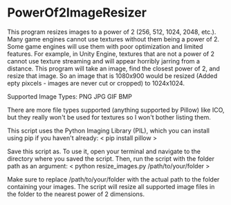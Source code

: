 # PowerOf2ImageResizer
This program resizes images to a power of 2 (256, 512, 1024, 2048, etc.). 
Many game engines cannot use textures without them being a power of 2. Some game engines will use them with poor optimization and limited features. For example, in Unity Engine, textures that are not a power of 2 cannot use texture streaming and will appear horribly jarring from a distance. This program will take an image, find the closest power of 2, and resize that image. So an image that is 1080x900 would be resized (Added epty pixcels - images are never cut or cropped) to 1024x1024. 

Supported Image Types:
PNG
JPG
GIF
BMP

There are more file types supported (anything supported by Pillow) like ICO, but they really won't be used for textures so I won't bother listing them.

This script uses the Python Imaging Library (PIL), which you can install using pip if you haven't already:
< pip install pillow >

Save this script as. To use it, open your terminal and navigate to the directory where you saved the script. Then, run the script with the folder path as an argument:
< python resize_images.py /path/to/your/folder >

Make sure to replace /path/to/your/folder with the actual path to the folder containing your images. The script will resize all supported image files in the folder to the nearest power of 2 dimensions.
